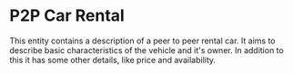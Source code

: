 # P2P Car Rental

This entity contains a description of a peer to peer rental car.
It aims to describe basic characteristics of the vehicle and it's owner. In addition to this it has some other details, like price and availability.

